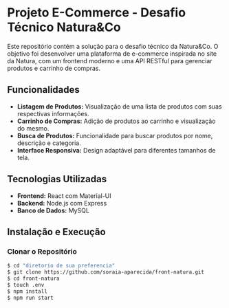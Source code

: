 # Projeto E-Commerce - Desafio Técnico Natura&Co

Este repositório contém a solução para o desafio técnico da Natura&Co. O objetivo foi desenvolver uma plataforma de e-commerce inspirada no site da Natura, com um frontend moderno e uma API RESTful para gerenciar produtos e carrinho de compras.

## Funcionalidades

- **Listagem de Produtos:** Visualização de uma lista de produtos com suas respectivas informações.
- **Carrinho de Compras:** Adição de produtos ao carrinho e visualização do mesmo.
- **Busca de Produtos:** Funcionalidade para buscar produtos por nome, descrição e categoria.
- **Interface Responsiva:** Design adaptável para diferentes tamanhos de tela.

## Tecnologias Utilizadas

- **Frontend:** React com Material-UI
- **Backend:** Node.js com Express
- **Banco de Dados:** MySQL

## Instalação e Execução

### Clonar o Repositório

```bash
$ cd "diretorio de sua preferencia"
$ git clone https://github.com/soraia-aparecida/front-natura.git
$ cd front-natura
$ touch .env
$ npm install
$ npm run start
```